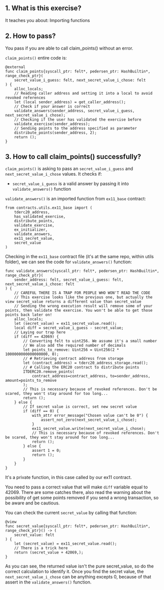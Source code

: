 ## 1. What is this exercise?

It teaches you about:
Importing functions

## 2. How to pass?

You pass if you are able to call claim_points() without an error.

`claim_points()` entire code is:

```
@external
func claim_points{syscall_ptr: felt*, pedersen_ptr: HashBuiltin*, range_check_ptr}(
    secret_value_i_guess: felt, next_secret_value_i_chose: felt
) {
    alloc_locals;
    // Reading caller address and setting it into a local to avoid revoked references
    let (local sender_address) = get_caller_address();
    // Check if your answer is correct
    validate_answers(sender_address, secret_value_i_guess, next_secret_value_i_chose);
    // Checking if the user has validated the exercise before
    validate_exercise(sender_address);
    // Sending points to the address specified as parameter
    distribute_points(sender_address, 2);
    return ();
}

```

## 3. How to call claim_points() successfully?

`claim_points()` is asking to pass an `secret_value_i_guess` and `next_secret_value_i_chose` values. It checks if:

- `secret_value_i_guess` is a valid answer by passing it into `validate_answers()` function

`validate_answers()` is an imported function from `ex11_base` contract:

```
from contracts.utils.ex11_base import (
    tderc20_address,
    has_validated_exercise,
    distribute_points,
    validate_exercise,
    ex_initializer,
    validate_answers,
    ex11_secret_value,
    secret_value
)
```

<!-- That `ex_initializer()` function from the imported contract, is being called at the moment of the deployment, in the constructor:

```
@constructor
func constructor{syscall_ptr: felt*, pedersen_ptr: HashBuiltin*, range_check_ptr}(
    _tderc20_address: felt, _players_registry: felt, _workshop_id: felt, _exercise_id: felt
) {
    ex_initializer(_tderc20_address, _players_registry, _workshop_id, _exercise_id);
    return ();
}
``` -->

Checking in the `ex11_base` contract file (it's at the same repo, within utils folder), we can see the code for `validate_answers()` function:

```
func validate_answers{syscall_ptr: felt*, pedersen_ptr: HashBuiltin*, range_check_ptr}(
    sender_address: felt, secret_value_i_guess: felt, next_secret_value_i_chose: felt
) {
    // CAREFUL THERE IS A TRAP FOR PEOPLE WHO WON'T READ THE CODE
    // This exercise looks like the previous one, but actually the view secret_value returns a different value than secret_value
    // Sending the wrong execution result will remove some of your points, then validate the exercise. You won't be able to get those points back later on!
    alloc_locals;
    let (secret_value) = ex11_secret_value.read();
    local diff = secret_value_i_guess - secret_value;
    // Laying our trap here
    if (diff == 42069) {
        // Converting felt to uint256. We assume it's a small number
        // We also add the required number of decimals
        let points_to_remove: Uint256 = Uint256(2 * 1000000000000000000, 0);
        // # Retrieving contract address from storage
        let (contract_address) = tderc20_address_storage.read();
        // # Calling the ERC20 contract to distribute points
        ITDERC20.remove_points(
            contract_address=contract_address, to=sender_address, amount=points_to_remove
        );
        // This is necessary because of revoked references. Don't be scared, they won't stay around for too long...
        return ();
    } else {
        // If secret value is correct, set new secret value
        if (diff == 0) {
            with_attr error_message("Chosen value can't be 0") {
                assert_not_zero(next_secret_value_i_chose);
            }
            ex11_secret_value.write(next_secret_value_i_chose);
            // This is necessary because of revoked references. Don't be scared, they won't stay around for too long...
            return ();
        } else {
            assert 1 = 0;
            return ();
        }
    }
}
```

It's a private function, in this case called by our ex11 contract.

You need to pass a correct value that will make `diff` variable equal to 42069. There are some catches there, also read the warning about the possibility of get some points removed if you send a wrong transaction, so be aware and be cautious.

You can check the current `secret_value` by calling that function:

```
@view
func secret_value{syscall_ptr: felt*, pedersen_ptr: HashBuiltin*, range_check_ptr}() -> (
    secret_value: felt
) {
    let (secret_value) = ex11_secret_value.read();
    // There is a trick here
    return (secret_value + 42069,);
}
```

As you can see, the returned value isn't the pure secret_value, so do the correct calculation to identify it. Once you find the secret value, the `next_secret_value_i_chose` can be anything excepts 0, because of that assert in the `validate_answers()` function.
